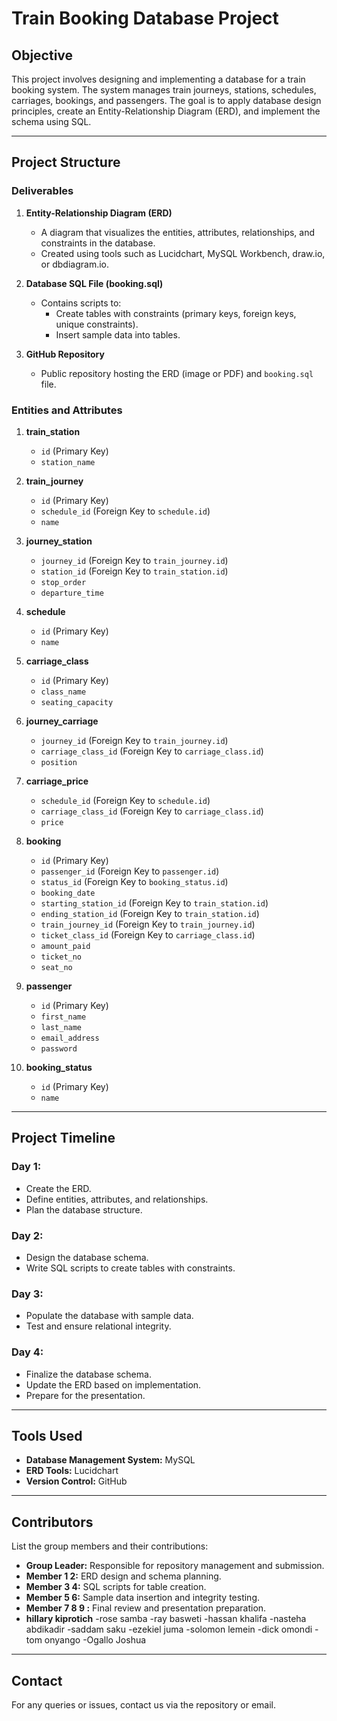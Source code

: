 # Train Booking Database Project

## **Objective**
This project involves designing and implementing a database for a train booking system. The system manages train journeys, stations, schedules, carriages, bookings, and passengers. The goal is to apply database design principles, create an Entity-Relationship Diagram (ERD), and implement the schema using SQL.

---

## **Project Structure**

### **Deliverables**
1. **Entity-Relationship Diagram (ERD)**
   - A diagram that visualizes the entities, attributes, relationships, and constraints in the database.
   - Created using tools such as Lucidchart, MySQL Workbench, draw.io, or dbdiagram.io.

2. **Database SQL File (booking.sql)**
   - Contains scripts to:
     - Create tables with constraints (primary keys, foreign keys, unique constraints).
     - Insert sample data into tables.

3. **GitHub Repository**
   - Public repository hosting the ERD (image or PDF) and `booking.sql` file.

### **Entities and Attributes**

1. **train_station**
   - `id` (Primary Key)
   - `station_name`

2. **train_journey**
   - `id` (Primary Key)
   - `schedule_id` (Foreign Key to `schedule.id`)
   - `name`

3. **journey_station**
   - `journey_id` (Foreign Key to `train_journey.id`)
   - `station_id` (Foreign Key to `train_station.id`)
   - `stop_order`
   - `departure_time`

4. **schedule**
   - `id` (Primary Key)
   - `name`

5. **carriage_class**
   - `id` (Primary Key)
   - `class_name`
   - `seating_capacity`

6. **journey_carriage**
   - `journey_id` (Foreign Key to `train_journey.id`)
   - `carriage_class_id` (Foreign Key to `carriage_class.id`)
   - `position`

7. **carriage_price**
   - `schedule_id` (Foreign Key to `schedule.id`)
   - `carriage_class_id` (Foreign Key to `carriage_class.id`)
   - `price`

8. **booking**
   - `id` (Primary Key)
   - `passenger_id` (Foreign Key to `passenger.id`)
   - `status_id` (Foreign Key to `booking_status.id`)
   - `booking_date`
   - `starting_station_id` (Foreign Key to `train_station.id`)
   - `ending_station_id` (Foreign Key to `train_station.id`)
   - `train_journey_id` (Foreign Key to `train_journey.id`)
   - `ticket_class_id` (Foreign Key to `carriage_class.id`)
   - `amount_paid`
   - `ticket_no`
   - `seat_no`

9. **passenger**
   - `id` (Primary Key)
   - `first_name`
   - `last_name`
   - `email_address`
   - `password`

10. **booking_status**
    - `id` (Primary Key)
    - `name`

---

## **Project Timeline**

### **Day 1:**
- Create the ERD.
- Define entities, attributes, and relationships.
- Plan the database structure.

### **Day 2:**
- Design the database schema.
- Write SQL scripts to create tables with constraints.

### **Day 3:**
- Populate the database with sample data.
- Test and ensure relational integrity.

### **Day 4:**
- Finalize the database schema.
- Update the ERD based on implementation.
- Prepare for the presentation.

---



## **Tools Used**
- **Database Management System:** MySQL
- **ERD Tools:** Lucidchart
- **Version Control:** GitHub

---

## **Contributors**
List the group members and their contributions:
- **Group Leader:** Responsible for repository management and submission.
- **Member 1 2:** ERD design and schema planning.
- **Member 3 4:** SQL scripts for table creation.
- **Member 5 6:** Sample data insertion and integrity testing.
- **Member 7 8 9 :** Final review and presentation preparation.
- **hillary kiprotich**
-rose samba
-ray basweti
-hassan khalifa	
-nasteha abdikadir
-saddam saku
-ezekiel juma
-solomon lemein
-dick omondi
-tom onyango
-Ogallo Joshua
---

## **Contact**
For any queries or issues, contact us via the repository or email.
